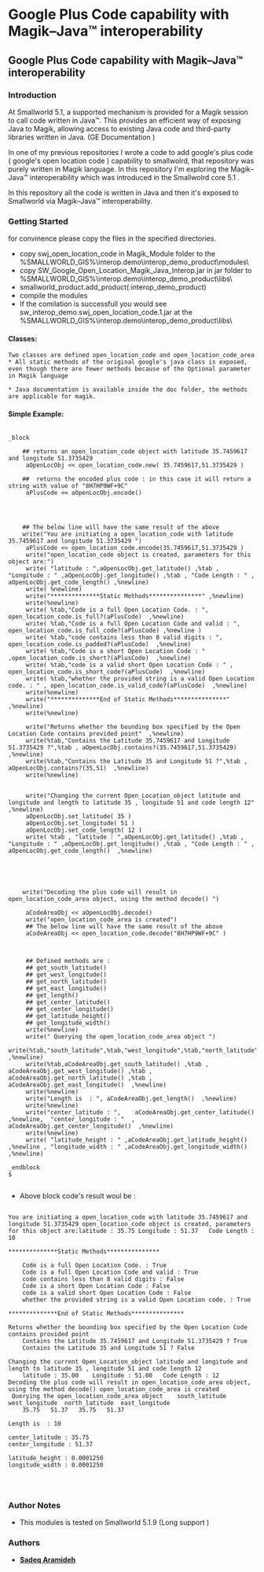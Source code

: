 # Google Plus Code capability with Magik–Java™ interoperability

## Google Plus Code capability with Magik–Java™ interoperability


### Introduction


At Smallworld 5.1, a supported mechanism is provided for a Magik session to call code written in Java™. This provides 
an efficient way of exposing Java to Magik, allowing access to existing Java code and third-party libraries written in Java. (GE Documentation )

In one of my previous repositories I wrote a code to add google's plus code ( google's open location code ) capability to smallwolrd, 
that repository was purely written in Magik language. In this repository I'm exploring the Magik–Java™ interoperability which was introduced in the Smallwolrd core 5.1 .

In this repository all the code is written in Java and then it's exposed to Smallworld via Magik–Java™ interoperability.



### Getting Started

for convinence please copy the files in the specified directories.

* copy swj_open_location_code in Magik_Module folder to the %SMALLWORLD_GIS%\interop.demo\interop_demo_product\modules\
* copy SW_Google_Open_Location_Magik_Java_Interop.jar in jar folder to %SMALLWORLD_GIS%\interop.demo\interop_demo_product\libs\
* smallworld_product.add_product(:interop_demo_product)
* compile the modules
* If the comilation is successfull you would see sw_interop_demo.swj_open_location_code.1.jar at the %SMALLWORLD_GIS%\interop.demo\interop_demo_product\libs\

#### Classes:
	Two classes are defined open_location_code and open_location_code_area
	* All static methods of the original google's java class is exposed, even though there are fewer methods because of the Optional parameter in Magik language
	
	* Java documentation is available inside the doc folder, the methods are applicable for magik.



####	Simple Example:
```

_block 

	## returns an open_location_code object with latitude 35.7459617 and longitude 51.3735429
	 aOpenLocObj << open_location_code.new( 35.7459617,51.3735429 ) 
	
	##  returns the encoded plus code : in this case it will return a string with value of "8H7HP9WF+9C" 
	 aPlusCode << aOpenLocObj.encode()
	 
	 

	
	## The below line will have the same result of the above
	write("You are initiating a open_location_code with latitude 35.7459617 and longitude 51.3735429 ")
	 aPlusCode << open_location_code.encode(35.7459617,51.3735429 ) 
	 write("open_location_code object is created, parameters for this object are:")
	 write( "latitude : ",aOpenLocObj.get_latitude() ,%tab , "Longitude : " ,aOpenLocObj.get_longitude() ,%tab , "Code Length : " , aOpenLocObj.get_code_length() ,%newline)
	 write( %newline)
	 write("**************Static Methods***************" ,%newline)
	 write(%newline)
	 write( %tab,"Code is a full Open Location Code. : ", open_location_code.is_full?(aPlusCode)  ,%newline)
	 write( %tab,"Code is a full Open Location Code and valid : ",  open_location_code.is_full_code?(aPlusCode) ,%newline )
	 write( %tab,"code contains less than 8 valid digits : ", open_location_code.is_padded?(aPlusCode)  ,%newline)
	 write( %tab,"Code is a short Open Location Code : " ,open_location_code.is_short?(aPlusCode)  ,%newline)
	 write( %tab,"code is a valid short Open Location Code : " , open_location_code.is_short_code?(aPlusCode)  ,%newline)
	 write( %tab,"whether the provided string is a valid Open Location code. : " , open_location_code.is_valid_code?(aPlusCode)  ,%newline)
	 write(%newline)	
	 write("**************End of Static Methods***************" ,%newline)
	 write(%newline)	
 
	 write("Returns whether the bounding box specified by the Open Location Code contains provided point"  ,%newline)
	 write(%tab,"Contains the Latitude 35.7459617 and Longitude 51.3735429 ?",%tab , aOpenLocObj.contains?(35.7459617,51.3735429)  ,%newline)
	 write(%tab,"Contains the Latitude 35 and Longitude 51 ?",%tab , aOpenLocObj.contains?(35,51)  ,%newline)
	 write(%newline)	


	 write("Changing the current Open_Location_object latitude and longitude and length to latitude 35 , longitude 51 and code length 12" ,%newline)
	 aOpenLocObj.set_latitude( 35 )
	 aOpenLocObj.set_longitude( 51 )
	 aOpenLocObj.set_code_length( 12 )
	 write( %tab , "latitude : ",aOpenLocObj.get_latitude() ,%tab , "Longitude : " ,aOpenLocObj.get_longitude() ,%tab , "Code Length : " , aOpenLocObj.get_code_length()  ,%newline)


	 
	 
		
	write("Decoding the plus code will result in open_location_code_area object, using the method decode() ")
	 
	 aCodeAreaObj << aOpenLocObj.decode()
	 write("open_location_code_area is created")
	 ## The below line will have the same result of the above
	 aCodeAreaObj << open_location_code.decode("8H7HP9WF+9C" )
	 
	 
	 
	 ## Defined methods are :
	 ## get_south_latitude()
	 ## get_west_longitude()
	 ## get_north_latitude()
	 ## get_east_longitude()
	 ## get_length()
	 ## get_center_latitude()
	 ## get_center_longitude()
	 ## get_latitude_height()
	 ## get_longitude_width()
	 write(%newline)
	 write(" Querying the open_location_code_area object ")
	 write(%tab,"south_latitude",%tab,"west_longitude",%tab,"north_latitude",%tab,"east_longitude" ,%newline)
	 write(%tab,aCodeAreaObj.get_south_latitude() ,%tab , aCodeAreaObj.get_west_longitude() ,%tab , aCodeAreaObj.get_north_latitude() ,%tab , aCodeAreaObj.get_east_longitude()  ,%newline)
	 write(%newline)
	 write("Length is  : ", aCodeAreaObj.get_length()  ,%newline)
	 write(%newline)
	 write("center_latitude : ",	aCodeAreaObj.get_center_latitude()	,%newline,  "center_longitude : "  , aCodeAreaObj.get_center_longitude()  ,%newline)
	 write(%newline)
	 write( "latitude_height : " ,aCodeAreaObj.get_latitude_height() ,%newline , "longitude_width : " ,aCodeAreaObj.get_longitude_width()  ,%newline)
 	
_endblock 
$


```

* Above block code's result woul be :
```

You are initiating a open_location_code with latitude 35.7459617 and longitude 51.3735429 open_location_code object is created, parameters for this object are:latitude : 35.75	Longitude : 51.37	Code Length : 10

**************Static Methods***************

	Code is a full Open Location Code. : True
	Code is a full Open Location Code and valid : True
	code contains less than 8 valid digits : False
	Code is a short Open Location Code : False
	code is a valid short Open Location Code : False
	whether the provided string is a valid Open Location code. : True

**************End of Static Methods***************

Returns whether the bounding box specified by the Open Location Code contains provided point
	Contains the Latitude 35.7459617 and Longitude 51.3735429 ?	True
	Contains the Latitude 35 and Longitude 51 ?	False

Changing the current Open_Location_object latitude and longitude and length to latitude 35 , longitude 51 and code length 12
	latitude : 35.00	Longitude : 51.00	Code Length : 12
Decoding the plus code will result in open_location_code_area object, using the method decode() open_location_code_area is created
 Querying the open_location_code_area object 	south_latitude	west_longitude	north_latitude	east_longitude
	35.75	51.37	35.75	51.37

Length is  : 10

center_latitude : 35.75
center_longitude : 51.37

latitude_height : 0.0001250
longitude_width : 0.0001250

	
	
```


### Author Notes

 * This modules is tested on Smallworld 5.1.9 (Long support )
	



### Authors
* [**Sadeq Aramideh**](https://github.com/Aramideh)



 